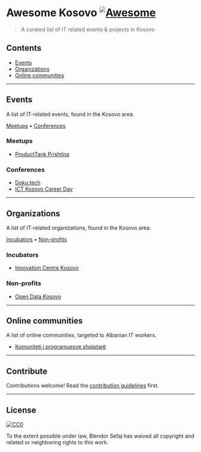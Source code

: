 # Awesome Kosovo [![Awesome](https://awesome.re/badge.svg)](https://awesome.re)

> A curated list of IT related events &amp; projects in Kosovo


## Contents

- [Events](#events)
- [Organizations](#organizations)
- [Online communities](#online-communities)

---

## Events

A list of IT-related events, found in the Kosovo area.

[Meetups](#meetups) • [Conferences](#conferences)

### Meetups

- [ProductTank Prishtina](https://www.meetup.com/ProductTank-Prishtina/)

### Conferences

- [Doku.tech](http://doku.tech/)
- [ICT Kosovo Career Day](https://ictkosovo.net/)

---

## Organizations

A list of IT-related organizations, found in the Kosovo area.

[Incubators](#incubators) • [Non-profits](#non-profits)

### Incubators

- [Innovation Centre Kosovo](https://ickosovo.com/)

### Non-profits

- [Open Data Kosovo](https://opendatakosovo.org/)

---

## Online communities

A list of online communities, targeted to Albanian IT workers.

- [Komuniteti i programuesve shqiptarë](https://www.facebook.com/groups/1476010482525138)

---

## Contribute

Contributions welcome! Read the [contribution guidelines](contributing.md) first.

---

## License

[![CC0](https://mirrors.creativecommons.org/presskit/buttons/88x31/svg/cc-zero.svg)](https://creativecommons.org/publicdomain/zero/1.0)

To the extent possible under law, Blendor Sefaj has waived all copyright and
related or neighboring rights to this work.
